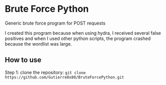# Brute Force Python
Generic brute force program for POST requests

I created this program because when using hydra, I received several false positives and when I used other python scripts, the program crashed because the wordlist was large.


<h2>How to use</h2>

Step 1: clone the repository: ```git clone https://github.com/Gutierre0x80/BruteForcePython.git```
